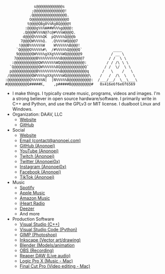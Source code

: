                  s@@@@@@@@@@@@s             
                ;@@@@@@@@@@@@@@!            
               .Q@@@@@@@@@@@@@@Q.           
               O@@@@@@@@@@@@@@@@O           
              t@@@@QBg8%%RgBQ@@@@t          
             :@@@@g%%%W##W%%%g@@@@:         
            .Q@@@W%%%N@7c@#%%%W@@@Q.        
            d@@@Q%%%%QK  pQ%%%%Q@@@b        
           7@@@QW%%%%Q.  .Q%%%%WQ@@@7       
          !@@@B%%%%%%W    W%%%%%%B@@@!      
         `Q@@@@Q%%%%%#\  /#%%%%%Q@@@@Q`              ____
         9@@@@@@QW%%%%gXXg%%%%WQ@@@@@@9             / __ \
        7@@@@@@@@@B%%%%%%%%%%B@@@@@@@@@7           / /  \ \
       :@@@@@@@@@@@QW%%%%%%WQ@@@@@@@@@@@:         / / /\ \ \
      `Q@@@@@@@@@@@QW%%%%%%8Q@@@@@@@@@@@Q`       / /  \/  \ \
      p@@@@@@@@@@@B%%%%%%%%%%B@@@@@@@@@@@q      /   \    /   \
     /@@@@@@@@@@QW%%%%gXXg%%%%WQ@@@@@@@@@@\    /   /  /\  \   \
    :@@@@@@@@@@Q%%%%%N|  |N%%%%%B@@@@@@@@@@:  /___/__/  \__\___\
    #@@@@@@@@@Q#####K,    ,p#####B@@@@@@@@@#   0x416e6f6e6f6569
 - I make things. I typically create music, programs, videos and images. I'm a strong believer in open source hardware/software. I primarily write in C++ and Python, and use the GPLv3 or MIT license. I dualboot Linux and Windows.
 - Organization: DAAV, LLC
   - [Website](https://daav.us)
   - [GitHub](https://github.com/daavofficial)
 - Social
   - [Website](https://anonoei.com)
   - [Email (contact@anonoei.com)](https://anonoei.com/contact)
   - [GitHub (Anonoei)](https://github.com/Anonoei)
   - [YouTube (Anonoei)](https://youtube.com/Anonoei)
   - [Twitch (Anonoei)](https://www.twitch.tv/Anonoei)
   - [Twitter (Anonoei0x)](https://twitter.com/Anonoei0x)
   - [Instagram (Anonoei0x)](https://instagram.com/Anonoei0x)
   - [Facebook (Anonoei)](https://facebook.com/Anonoei)
   - [TikTok (Anonoei)](https://www.tiktok.com/@anonoei)
 - Music
   - [Spotify](https://open.spotify.com/artist/147k0FEE01QnQsczuWc8LF)
   - [Apple Music](https://music.apple.com/us/artist/anonoei/1476157792)
   - [Amazon Music](https://music.amazon.com/artists/B098R7C7VW/anonoei)
   - [iHeart Radio](https://www.iheart.com/artist/anonoei-36510300/)
   - [Deezer](https://www.deezer.com/us/artist/138350182)
   - And more
 - Production Software
   - [Visual Studio (C++)](https://visualstudio.microsoft.com/)
   - [Visual Studio Code (Python)](https://code.visualstudio.com/)
   - [GIMP (Photoshop)](https://www.gimp.org/)
   - [Inkscape (Vector art/drawing)](https://inkscape.org/)
   - [Blender (Models/animation](https://www.blender.org/)
   - [OBS (Recording)](https://obsproject.com/)
   - [Reaper DAW (Live audio)](https://www.reaper.fm/)
   - [Logic Pro X (Music - Mac)](https://www.apple.com/logic-pro/)
   - [Final Cut Pro (Video editing - Mac)](https://www.apple.com/final-cut-pro/)